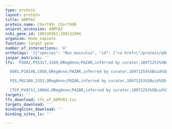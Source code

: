 ```yaml
---
type: protein
layout: protein
title: A8MYA2
protein_name: CXorf49; CXorf49B
uniprot_accession: A8MYA2
ncbi_gene_id: 100130361;100132994
organism: Homo sapiens
function: target gene
number_of_interactions: '4'
orthologs: '[{"species": "Mus musculus", "id": ["<a href=\"/protein/q9d454\">Q9D454</a>", "<a href=\"/protein/a0a1b0gr91\">A0A1B0GR91</a>", "A0A668KLC8"]}, {"species": "Rattus norvegicus", "id": ["Q3KR64", "F1LU46", "F1M3X8"]}]'
jaspar_matrices: ''
tfs: 'FOXA1,P55317,3169,ORegAnno;PAZAR,inferred by curator,18971253%5Buid%5D+OR+26578589%5Buid%5D,No

  EGR1,P18146,1958,ORegAnno;PAZAR,inferred by curator,18971253%5Buid%5D+OR+26578589%5Buid%5D,No

  FOS,P01100,2353,ORegAnno;PAZAR,inferred by curator,18971253%5Buid%5D+OR+26578589%5Buid%5D,No

  CTCF,P49711,10664,ORegAnno;PAZAR,inferred by curator,18971253%5Buid%5D+OR+26578589%5Buid%5D,No'
targets: ''
tfs_download: tfs_of_A8MYA2.tsv
targets_download: ''
bindingSites_download: ''
binding_sites_ls: ''

---
```

